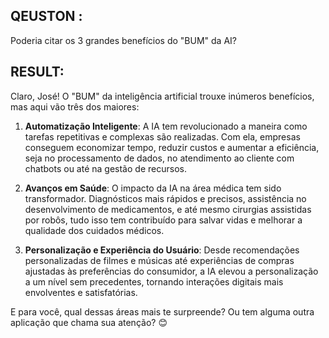 ## QEUSTON :

Poderia citar os 3 grandes benefícios do "BUM" da AI?

## RESULT:

Claro, José! O "BUM" da inteligência artificial trouxe inúmeros benefícios, mas aqui vão três dos maiores:

1. **Automatização Inteligente**: A IA tem revolucionado a maneira como tarefas repetitivas e complexas são realizadas. Com ela, empresas conseguem economizar tempo, reduzir custos e aumentar a eficiência, seja no processamento de dados, no atendimento ao cliente com chatbots ou até na gestão de recursos.

2. **Avanços em Saúde**: O impacto da IA na área médica tem sido transformador. Diagnósticos mais rápidos e precisos, assistência no desenvolvimento de medicamentos, e até mesmo cirurgias assistidas por robôs, tudo isso tem contribuído para salvar vidas e melhorar a qualidade dos cuidados médicos.

3. **Personalização e Experiência do Usuário**: Desde recomendações personalizadas de filmes e músicas até experiências de compras ajustadas às preferências do consumidor, a IA elevou a personalização a um nível sem precedentes, tornando interações digitais mais envolventes e satisfatórias.

E para você, qual dessas áreas mais te surpreende? Ou tem alguma outra aplicação que chama sua atenção? 😊
